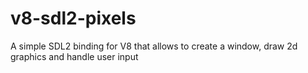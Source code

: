 # v8-sdl2-pixels
A simple SDL2 binding for V8 that allows to create a window, draw 2d graphics and handle user input
